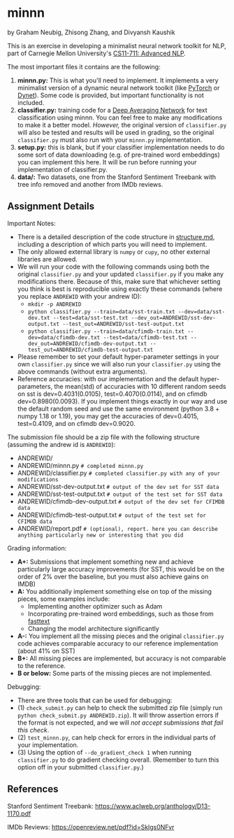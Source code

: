 # minnn
by Graham Neubig, Zhisong Zhang, and Divyansh Kaushik

This is an exercise in developing a minimalist neural network toolkit for NLP, part of Carnegie Mellon University's [CS11-711: Advanced NLP](http://www.phontron.com/class/anlp2021/).

The most important files it contains are the following:
1. **minnn.py:** This is what you'll need to implement. It implements a very minimalist version of a dynamic neural network toolkit (like [PyTorch](https://github.com/pytorch/pytorch) or [Dynet](https://github.com/clab/dynet)). Some code is provided, but important functionality is not included.
2. **classifier.py:** training code for a [Deep Averaging Network](https://www.aclweb.org/anthology/P15-1162.pdf) for text classification using minnn. You can feel free to make any modifications to make it a better model. *However,* the original version of `classifier.py` will also be tested and results will be used in grading, so the original `classifier.py` must also run with your `minnn.py` implementation.
3. **setup.py:** this is blank, but if your classifier implementation needs to do some sort of data downloading (e.g. of pre-trained word embeddings) you can implement this here. It will be run before running your implementation of classifier.py.
4. **data/:** Two datasets, one from the Stanford Sentiment Treebank with tree info removed and another from IMDb reviews.

## Assignment Details

Important Notes:
- There is a detailed description of the code structure in [structure.md](structure.md), including a description of which parts you will need to implement. 
- The only allowed external library is `numpy` or `cupy`, no other external libraries are allowed.
- We will run your code with the following commands using both the original `classifier.py` and your updated `classifier.py` if you make any modifications there. Because of this, make sure that whichever setting you think is best is reproducible using exactly these commands (where you replace `ANDREWID` with your andrew ID):
    - `mkdir -p ANDREWID`
    - `python classifier.py --train=data/sst-train.txt --dev=data/sst-dev.txt --test=data/sst-test.txt --dev_out=ANDREWID/sst-dev-output.txt --test_out=ANDREWID/sst-test-output.txt`
    - `python classifier.py --train=data/cfimdb-train.txt --dev=data/cfimdb-dev.txt --test=data/cfimdb-test.txt --dev_out=ANDREWID/cfimdb-dev-output.txt --test_out=ANDREWID/cfimdb-test-output.txt`
- Please remember to set your default hyper-parameter settings in your own `classifier.py` since we will also run your `classifier.py` using the above commands (without extra arguments).
- Reference accuracies: with our implementation and the default hyper-parameters, the mean(std) of accuracies with 10 different random seeds on sst is dev=0.4031(0.0105), test=0.4070(0.0114), and on cfimdb dev=0.8980(0.0093). If you implement things exactly in our way and use the default random seed and use the same environment (python 3.8 + numpy 1.18 or 1.19), you may get the accuracies of dev=0.4015, test=0.4109, and on cfimdb dev=0.9020.

The submission file should be a zip file with the following structure (assuming the andrew id is `ANDREWID`):

- ANDREWID/
- ANDREWID/minnn.py `# completed minnn.py`
- ANDREWID/classifier.py `# completed classifier.py with any of your modifications`
- ANDREWID/sst-dev-output.txt `# output of the dev set for SST data`
- ANDREWID/sst-test-output.txt `# output of the test set for SST data`
- ANDREWID/cfimdb-dev-output.txt `# output of the dev set for CFIMDB data`
- ANDREWID/cfimdb-test-output.txt `# output of the test set for CFIMDB data`
- ANDREWID/report.pdf `# (optional), report. here you can describe anything particularly new or interesting that you did`

Grading information:
- **A+:** Submissions that implement something new and achieve particularly large accuracy improvements (for SST, this would be on the order of 2\% over the baseline, but you must also achieve gains on IMDB)
- **A:** You additionally implement something else on top of the missing pieces, some examples include:
    - Implementing another optimizer such as Adam
    - Incorporating pre-trained word embeddings, such as those from [fasttext](https://fasttext.cc/)
    - Changing the model architecture significantly
- **A-:** You implement all the missing pieces and the original `classifier.py` code achieves comparable accuracy to our reference implementation (about 41% on SST)
- **B+:** All missing pieces are implemented, but accuracy is not comparable to the reference.
- **B or below:** Some parts of the missing pieces are not implemented.

Debugging:
- There are three tools that can be used for debugging:
- (1) `check_submit.py` can help to check the submitted zip file (simply run `python check_submit.py ANDREWID.zip`). It will throw assertion errors if the format is not expected, and we will *not accept submissions that fail this check*.
- (2) `test_minnn.py`, can help check for errors in the individual parts of your implementation.
- (3) Using the option of `--do_gradient_check 1` when running `classifier.py` to do gradient checking overall. (Remember to turn this option off in your submitted `classifier.py`.)

## References

Stanford Sentiment Treebank: https://www.aclweb.org/anthology/D13-1170.pdf

IMDb Reviews: https://openreview.net/pdf?id=Sklgs0NFvr
